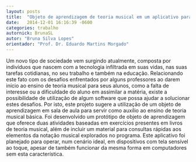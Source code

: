 ```yaml
---
layout: posts
title:  "Objeto de aprendizagem de teoria musical em um aplicativo para Windows 8"
date:   2014-12-01 16:16:39 -0600
categories: trabalho
autornick: BrunaSL
autor: "Bruna Silva Lopes"
orientador: "Prof. Dr. Eduardo Martins Morgado"
---
```

Um novo tipo de sociedade vem surgindo atualmente, composta por indivíduos que nascem com a tecnologia infiltrada em suas vidas, nas suas tarefas cotidianas, no seu trabalho e também na educação. Relacionando este fato com os desafios enfrentados por alguns professores ao darem início ao ensino de teoria musical para seus alunos, como a falta de interesse ou a dificuldade do aluno em assimilar a matéria, existe a possibilidade de utilização de algum software que possa ajudar a solucionar estes desafios. Por isto, este projeto sugere a utilização de um objeto de aprendizagem em sala de aula para servir como auxílio ao ensino de teoria musical básica. Foi desenvolvido um protótipo de objeto de aprendizagem que oferece duas atividades baseadas em exercícios presentes em livros de teoria musical, além de incluir um material para consultas rápidas aos elementos da notação musical explorados no programa. Este aplicativo foi planejado para operar, num cenário ideal, em dispositivos com tela sensível ao toque, apesar de também funcionar da mesma forma em computadores sem esta característica.
